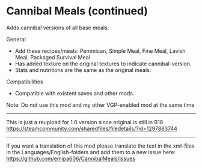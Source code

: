 # Cannibal Meals (continued)

Adds cannibal versions of all base meals.

General	
 * Add these recipes/meals: Pemmican, Simple Meal, Fine Meal, Lavish Meal, Packaged Survival Meal
 * Has added texture on the original textures to indicate cannibal-version.
 * Stats and nutritions are the same as the original meals.

Compatibilities
 * Compatible with existent saves and other mods.
 
 Note: Do not use this mod and my other VGP-enabled mod at the same time

---
This is just a reupload for 1.0 version since original is still in B18 
https://steamcommunity.com/sharedfiles/filedetails/?id=1297883744

---

If you want a translation of this mod please translate the text in the xml-files in the Languages/English-folders and add them to a new Issue here: https://github.com/emipa606/CannibalMeals/issues
